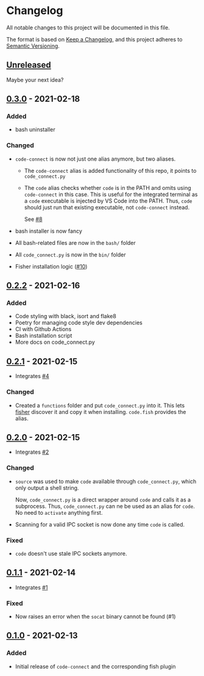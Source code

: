 # Changelog

All notable changes to this project will be documented in this file.

The format is based on [Keep a Changelog](https://keepachangelog.com/en/1.0.0/),
and this project adheres to [Semantic Versioning](https://semver.org/spec/v2.0.0.html).

## [Unreleased]

Maybe your next idea?

## [0.3.0] - 2021-02-18

### Added

- bash uninstaller

### Changed

- `code-connect` is now not just one alias anymore, but two aliases.

  - The `code-connect` alias is added functionality of this repo, it points to `code_connect.py`
  - The `code` alias checks whether `code` is in the PATH and omits using `code-connect` in this case. This is useful for the integrated terminal as a `code` executable is injected by VS Code into the PATH. Thus, `code` should just run that existing executable, not `code-connect` instead.

    See [#8](https://github.com/chvolkmann/code-connect/issues/8)

- bash installer is now fancy
- All bash-related files are now in the `bash/` folder
- All `code_connect.py` is now in the `bin/` folder
- Fisher installation logic ([#10](https://github.com/chvolkmann/code-connect/pull/10))

## [0.2.2] - 2021-02-16

### Added

- Code styling with black, isort and flake8
- Poetry for managing code style dev dependencies
- CI with Github Actions
- Bash installation script
- More docs on code_connect.py

## [0.2.1] - 2021-02-15

- Integrates [#4](https://github.com/chvolkmann/code-connect/pull/4)

### Changed

- Created a `functions` folder and put `code_connect.py` into it. This lets [fisher](https://github.com/jorgebucaran/fisher#creating-a-plugin) discover it and copy it when installing. `code.fish` provides the alias.

## [0.2.0] - 2021-02-15

- Integrates [#2](https://github.com/chvolkmann/code-connect/pull/2)

### Changed

- `source` was used to make `code` available through `code_connect.py`, which only output a shell string.

  Now, `code_connect.py` is a direct wrapper around `code` and calls it as a subprocess. Thus, `code_connect.py` can ne be used as an alias for `code`. No need to `activate` anything first.

- Scanning for a valid IPC socket is now done any time `code` is called.

### Fixed

- `code` doesn't use stale IPC sockets anymore.

## [0.1.1] - 2021-02-14

- Integrates [#1](https://github.com/chvolkmann/code-connect/pull/1)

### Fixed

- Now raises an error when the `socat` binary cannot be found (#1)

## [0.1.0] - 2021-02-13

### Added

- Initial release of `code-connect` and the corresponding fish plugin

[unreleased]: https://github.com/chvolkmann/code-connect/compare/v0.3.0...HEAD
[0.3.0]: https://github.com/chvolkmann/code-connect/compare/v0.2.2...v0.3.0
[0.2.2]: https://github.com/chvolkmann/code-connect/compare/v0.2.1...v0.2.2
[0.2.1]: https://github.com/chvolkmann/code-connect/compare/v0.2.0...v0.2.1
[0.2.0]: https://github.com/chvolkmann/code-connect/compare/v0.1.1...v0.2.0
[0.1.1]: https://github.com/chvolkmann/code-connect/compare/v0.1.0...v0.1.1
[0.1.0]: https://github.com/chvolkmann/code-connect/releases/tag/v0.1.0
